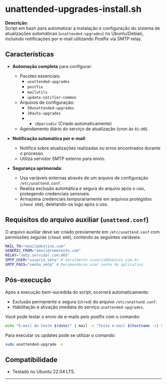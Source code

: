 # unattended-upgrades-install.sh

**Descrição:**  
Script em bash para automatizar a instalação e configuração do sistema de atualizações automáticas (`unattended-upgrades`) no Ubuntu/Debian, incluindo notificações por e-mail utilizando Postfix via SMTP relay.

## Características

- **Automação completa** para configurar:
  - Pacotes essenciais:
    - `unattended-upgrades`
    - `postfix`
    - `mailutils`
    - `update-notifier-common`
  - Arquivos de configuração:
    - `50unattended-upgrades`
    - `20auto-upgrades`
    - - `10periodic` (Criado automaticamente)
  - Agendamento diário do serviço de atualização (cron às `01:00`).

- **Notificação automática por e-mail**:
  - Notifica sobre atualizações realizadas ou erros encontrados durante o processo.
  - Utiliza servidor SMTP externo para envio.

- **Segurança aprimorada**:
  - Usa variáveis externas através de um arquivo de configuração `/etc/unattend.conf`.
  - Realiza exclusão automática e segura do arquivo após o uso, protegendo credenciais sensíveis.
  - Armazena credenciais temporariamente em arquivos protegidos (`chmod 600`), deletando-os logo após o uso.

## Requisitos do arquivo auxiliar (`unattend.conf`)

O arquivo auxiliar deve ser criado previamente em `/etc/unattend.conf` com permissões seguras (`chmod 600`), contendo as seguintes variáveis:

```bash
MAIL_TO="email@destino.com"
GENERIC_FROM="email@remetente.com"
RELAY="smtp.servidor.com:465"
SMTP_USER="usuario_smtp" # Geralmente usuario@dominio.com.br
SMTP_PASS="senha_smtp" # Recomendasse usar senha de aplicativo
```

## Pós-execução

Após a execução bem-sucedida do script, ocorrerá automaticamente:

- Exclusão permanente e segura (`shred`) do arquivo `/etc/unattend.conf`.
- Habilitação e ativação imediata do serviço `unattended-upgrades`.

Você pode testar o envio de e-mails pelo postfix com o comando:

```bash
echo "E-mail de teste $(date)" | mail -s "Teste e-mail $(hostname -s) $(date)" email@empresa.net.br
```

Para executar os updates pode se utilizar o comando:

```bash
sudo unattended-upgrade -v
```

## Compatibilidade

- Testado no Ubuntu 22.04 LTS.

---
